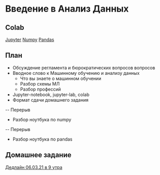 # Введение в Анализ Данных

## Colab
[Jupyter](https://colab.research.google.com/github/samstikhin/ml2021/blob/master/01-Analysis/Jupyter.ipynb)
[Numpy](https://colab.research.google.com/github/samstikhin/ml2021/blob/master/01-Analysis/Numpy.ipynb)
[Pandas](https://colab.research.google.com/github/samstikhin/ml2021/blob/master/01-Analysis/Pandas.ipynb)


## План
* Обсуждение регламента и бюрократических вопросов вопросов
* Вводное слово к Машинному обучению и анализу данных
  * Что вы знаете о машинном обучении
  * Разбор схемы МЛ
  * Разбор профессий
* Jupyter-notebook, jupyter-lab, colab
* Формат сдачи домашнего задания

-- Перерыв

* Разбор ноутбука по numpy

-- Перерыв

* Разбор ноутбука по pandas

## Домашнее задание
[Дедлайн 06.03.21 в 9 утра](https://ulearn.me/course/ml/Blizhayshiy_element_ef79fa15-8f2b-4533-af9e-71521008b9b2)
